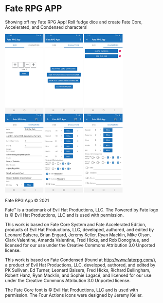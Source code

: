 # Fate RPG APP
Showing off my Fate RPG App! Roll fudge dice and create Fate Core, Accelerated, and Condensed characters!

<div>
  <img src="/img/dice_roller.jpg" width=25% alt="Dice roller"/>
  <img src="/img/character_options.jpg" width=25% alt="Character options"/>
  <img src="/img/load_characters.jpg" width=25% alt="Load characters"/>
  <img src="/img/Rob_the_Gob.jpg" width=25% alt="Rob the Gob, a character"/>
  <img src="/img/skills_and_stress_(Core).jpg" width=25% alt="Skills and stress (Core)"/>
  <img src="/img/skills_and_stress_(Condensed).jpg" width=25% alt="Skills and stress (Condensed)"/>
</div>

Fate RPG App © 2021

Fate™ is a trademark of Evil Hat Productions, LLC. The Powered by Fate logo is © Evil Hat Productions, LLC and is used with permission.

This work is based on Fate Core System and Fate Accelerated Edition, products of Evil Hat Productions, LLC, developed, authored, and edited by Leonard Balsera, Brian Engard, Jeremy Keller, Ryan Macklin, Mike Olson, Clark Valentine, Amanda Valentine, Fred Hicks, and Rob Donoghue, and licensed for our use under the Creative Commons Attribution 3.0 Unported license.

This work is based on Fate Condensed (found at http://www.faterpg.com/), a product of Evil Hat Productions, LLC, developed, authored, and edited by PK Sullivan, Ed Turner, Leonard Balsera, Fred Hicks, Richard Bellingham, Robert Hanz, Ryan Macklin, and Sophie Lagacé, and licensed for our use under the Creative Commons Attribution 3.0 Unported license.

The Fate Core font is © Evil Hat Productions, LLC and is used with permission. The Four Actions icons were designed by Jeremy Keller.
